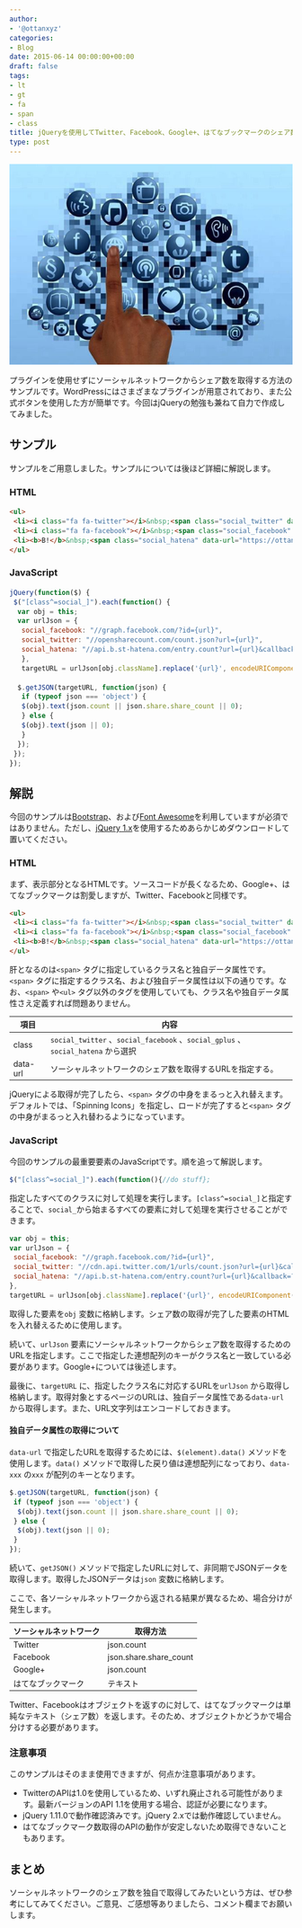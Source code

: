 ```yaml
---
author:
- '@ottanxyz'
categories:
- Blog
date: 2015-06-14 00:00:00+00:00
draft: false
tags:
- lt
- gt
- fa
- span
- class
title: jQueryを使用してTwitter、Facebook、Google+、はてなブックマークのシェア数を非同期で取得する方法のまとめ
type: post
---
```


![](150614-557d1764949ee.jpg)

プラグインを使用せずにソーシャルネットワークからシェア数を取得する方法のサンプルです。WordPressにはさまざまなプラグインが用意されており、また公式ボタンを使用した方が簡単です。今回はjQueryの勉強も兼ねて自力で作成してみました。

## サンプル

サンプルをご用意しました。サンプルについては後ほど詳細に解説します。

### HTML

```html
<ul>
 <li><i class="fa fa-twitter"></i>&nbsp;<span class="social_twitter" data-url="https://ottan.jp/tethering-tripmode-1363/"><i class="fa fa-spinner fa-spin"></i></span></li>
 <li><i class="fa fa-facebook"></i>&nbsp;<span class="social_facebook" data-url="https://ottan.jp/tethering-tripmode-1363/"><i class="fa fa-spinner fa-spin"></i></span></li>
 <li><b>B!</b>&nbsp;<span class="social_hatena" data-url="https://ottan.jp/tethering-tripmode-1363/"><i class="fa fa-spinner fa-spin"></i></span></li>
</ul>
```

### JavaScript

```js
jQuery(function($) {
 $("[class^=social_]").each(function() {
  var obj = this;
  var urlJson = {
   social_facebook: "//graph.facebook.com/?id={url}",
   social_twitter: "//opensharecount.com/count.json?url={url}",
   social_hatena: "//api.b.st-hatena.com/entry.count?url={url}&callback=?"
   },
   targetURL = urlJson[obj.className].replace('{url}', encodeURIComponent(($(obj).data()).url));

  $.getJSON(targetURL, function(json) {
   if (typeof json === 'object') {
   $(obj).text(json.count || json.share.share_count || 0);
   } else {
   $(obj).text(json || 0);
   }
  });
 });
});
```

## 解説

今回のサンプルは[Bootstrap](https://getbootstrap.com/)、および[Font Awesome](https://fontawesome.com//)を利用していますが必須ではありません。ただし、[jQuery 1.x](http://jquery.com/)を使用するためあらかじめダウンロードして置いてください。

### HTML

まず、表示部分となるHTMLです。ソースコードが長くなるため、Google+、はてなブックマークは割愛しますが、Twitter、Facebookと同様です。

```html
<ul>
 <li><i class="fa fa-twitter"></i>&nbsp;<span class="social_twitter" data-url="https://ottan.jp/tethering-tripmode-1363/"><i class="fa fa-spinner fa-spin"></i></span></li>
 <li><i class="fa fa-facebook"></i>&nbsp;<span class="social_facebook" data-url="https://ottan.jp/tethering-tripmode-1363/"><i class="fa fa-spinner fa-spin"></i></span></li>
 <li><b>B!</b>&nbsp;<span class="social_hatena" data-url="https://ottan.jp/tethering-tripmode-1363/"><i class="fa fa-spinner fa-spin"></i></span></li>
</ul>
```

肝となるのは`<span>` タグに指定しているクラス名と独自データ属性です。`<span>` タグに指定するクラス名、および独自データ属性は以下の通りです。なお、`<span>` や`<ul>` タグ以外のタグを使用していても、クラス名や独自データ属性さえ定義すれば問題ありません。

| 項目     | 内容                                                                             |
| -------- | -------------------------------------------------------------------------------- |
| class    | `social_twitter` 、`social_facebook` 、`social_gplus` 、`social_hatena` から選択 |
| data-url | ソーシャルネットワークのシェア数を取得するURLを指定する。                        |

jQueryによる取得が完了したら、`<span>` タグの中身をまるっと入れ替えます。デフォルトでは、「Spinning Icons」を指定し、ロードが完了すると`<span>` タグの中身がまるっと入れ替わるようになっています。

### JavaScript

今回のサンプルの最重要要素のJavaScriptです。順を追って解説します。

```js
$("[class^=social_]").each(function(){//do stuff};
```

指定したすべてのクラスに対して処理を実行します。`[class^=social_]`と指定することで、`social_`から始まるすべての要素に対して処理を実行させることができます。

```js
var obj = this;
var urlJson = {
 social_facebook: "//graph.facebook.com/?id={url}",
 social_twitter: "//cdn.api.twitter.com/1/urls/count.json?url={url}&callback=?",
 social_hatena: "//api.b.st-hatena.com/entry.count?url={url}&callback=?"
},
targetURL = urlJson[obj.className].replace('{url}', encodeURIComponent(($(obj).data()).url));
```

取得した要素を`obj` 変数に格納します。シェア数の取得が完了した要素のHTMLを入れ替えるために使用します。

続いて、`urlJson` 要素にソーシャルネットワークからシェア数を取得するためのURLを指定します。ここで指定した連想配列のキーがクラス名と一致している必要があります。Google+については後述します。

最後に、`targetURL` に、指定したクラス名に対応するURLを`urlJson` から取得し格納します。取得対象とするページのURLは、独自データ属性である`data-url` から取得します。また、URL文字列はエンコードしておきます。

#### 独自データ属性の取得について

`data-url` で指定したURLを取得するためには、`$(element).data()` メソッドを使用します。`data()` メソッドで取得した戻り値は連想配列になっており、`data-xxx` の`xxx` が配列のキーとなります。

```js
$.getJSON(targetURL, function(json) {
 if (typeof json === 'object') {
  $(obj).text(json.count || json.share.share_count || 0);
 } else {
  $(obj).text(json || 0);
 }
});
```

続いて、`getJSON()` メソッドで指定したURLに対して、非同期でJSONデータを取得します。取得したJSONデータは`json` 変数に格納します。

ここで、各ソーシャルネットワークから返される結果が異なるため、場合分けが発生します。

| ソーシャルネットワーク | 取得方法               |
| ---------------------- | ---------------------- |
| Twitter                | json.count             |
| Facebook               | json.share.share_count |
| Google+                | json.count             |
| はてなブックマーク     | テキスト               |

Twitter、Facebookはオブジェクトを返すのに対して、はてなブックマークは単純なテキスト（シェア数）を返します。そのため、オブジェクトかどうかで場合分けする必要があります。

### 注意事項

このサンプルはそのまま使用できますが、何点か注意事項があります。

- TwitterのAPIは1.0を使用しているため、いずれ廃止される可能性があります。最新バージョンのAPI 1.1を使用する場合、認証が必要になります。
- jQuery 1.11.0で動作確認済みです。jQuery 2.xでは動作確認していません。
- はてなブックマーク数取得のAPIの動作が安定しないため取得できないこともあります。

## まとめ

ソーシャルネットワークのシェア数を独自で取得してみたいという方は、ぜひ参考にしてみてください。ご意見、ご感想等ありましたら、コメント欄までお願いします。
